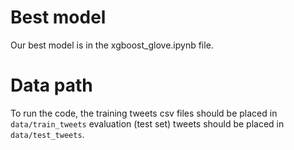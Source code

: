 # Best model
Our best model is in the xgboost_glove.ipynb file.

# Data path
To run the code, the training tweets csv files should be placed in `data/train_tweets` evaluation (test set) tweets should be placed in `data/test_tweets`.